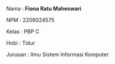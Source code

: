 Nama    : <b>Fiona Ratu Maheswari</b>

NPM     : 2206024575

Kelas   : PBP C

Hobi    : Tidur

Jurusan : Ilmu Sistem Informasi Komputer